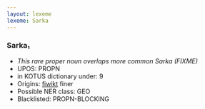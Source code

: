 ```yaml
---
layout: lexeme
lexeme: Sarka
---
```


###  Sarka₁

* _This rare proper noun overlaps more common *Sarka* (FIXME)_
* UPOS:  PROPN
* in KOTUS dictionary under:  9
* Origins: [fiwikt](https://fi.wiktionary.org/wiki/Sarka) finer 
* Possible NER class:  GEO
* Blacklisted:  PROPN-BLOCKING

